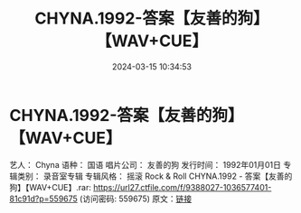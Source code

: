 ﻿---
title: CHYNA.1992-答案【友善的狗】【WAV+CUE】
date: 2024-03-15 10:34:53
categories: WAV车载音乐、镜像
tags: 华语中文
---
# CHYNA.1992-答案【友善的狗】【WAV+CUE】

艺人： Chyna
语种： 国语
唱片公司： 友善的狗
发行时间： 1992年01月01日
专辑类别： 录音室专辑
专辑风格： 摇滚 Rock & Roll
CHYNA.1992 - 答案【友善的狗】【WAV+CUE】.rar: https://url27.ctfile.com/f/9388027-1036577401-81c91d?p=559675
(访问密码: 559675)
原文：[链接](https://blog.sina.com.cn/s/blog_1647c7e76010314q3.html)
